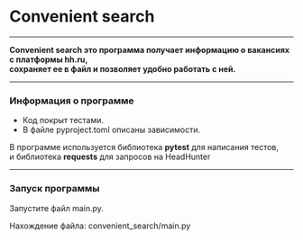 # Сonvenient search
_____
**Сonvenient search это программа получает информацию о вакансиях с платформы hh.ru,<br/>
сохраняет ее в файл и позволяет удобно работать с ней.**
_____
### Информация о программе
+ Код покрыт тестами.
+ В файле pyproject.toml описаны зависимости.

В программе используется библиотека __pytest__ для написания тестов,<br/>
и библиотека __requests__ для запросов на HeadHunter
___

### Запуск программы

Запустите файл main.py.

Нахождение файла: convenient_search/main.py
